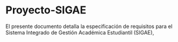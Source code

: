# Proyecto-SIGAE
El presente documento detalla la especificación de requisitos para el Sistema Integrado de Gestión Académica Estudiantil (SIGAE), 
